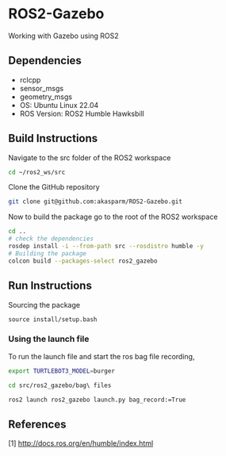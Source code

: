 # ROS2-Gazebo
Working with Gazebo using ROS2

## Dependencies

- rclcpp
- sensor_msgs
- geometry_msgs
- OS: Ubuntu Linux 22.04
- ROS Version: ROS2 Humble Hawksbill

## Build Instructions

Navigate to the src folder of the ROS2 workspace

```sh
cd ~/ros2_ws/src
```

Clone the GitHub repository

```sh
git clone git@github.com:akasparm/ROS2-Gazebo.git
```

Now to build the package go to the root of the ROS2 workspace

```sh
cd ..
# check the dependencies
rosdep install -i --from-path src --rosdistro humble -y
# Building the package
colcon build --packages-select ros2_gazebo
```

## Run Instructions
Sourcing the package
```
source install/setup.bash
```

### Using the launch file

To run the launch file and start the ros bag file recording,

```sh
export TURTLEBOT3_MODEL=burger
```
```sh
cd src/ros2_gazebo/bag\ files
```
```sh
ros2 launch ros2_gazebo launch.py bag_record:=True
```


## References

[1] <http://docs.ros.org/en/humble/index.html>